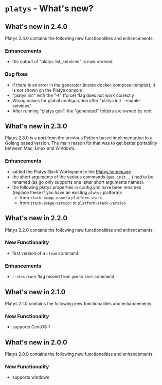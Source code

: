 # `platys` - What's new?

## What's new in 2.4.0

Platys 2.4.0 contains the following new functionalities and enhancements:

### Enhancements

* the output of "platys list_services" is now ordered

### Bug fixes

* if there is an error in the generator (inside docker-compose-templer), it is not shown on the Platys console
* "platys init" with the "-f" (force) flag does not work correctly
* Wrong values for global configuration after "platys init --enable-services" 
* After running "platys gen", the "generated" folders are owned by root

## What's new in 2.3.0

Platys 2.3.0 is a port from the previous Python based implementation to a Golang based version. The main reason for that was to get better portability between Mac, Linux and Windows. 

### Enhancements

* added the Platys Slack Workspace to the [Platys homepage](../README.md)
* the short arguments of the various commands (`gen`, `init`, ...) had to be renamed (as go only supports one letter short arguments names).
* the following platys properties in config.yml have been renamed (replace these if you have an existing `platys` platform):
  *  from `stack-image-name` to `platform-stack`
  *  from `stack-image-version` to `platform-stack-version`

## What's new in 2.2.0

Platys 2.2.0 contains the following new functionalities and enhancements:

### New Functionality

* first version of a `clean` command

### Enhancements

* `--structure` flag moved from `gen` to `init` command 

## What's new in 2.1.0

Platys 2.1.0 contains the following new functionalities and enhancements:

### New Functionality

* supports CentOS 7

## What's new in 2.0.0

Platys 2.0.0 contains the following new functionalities and enhancements:

### New Functionality

* supports windows


